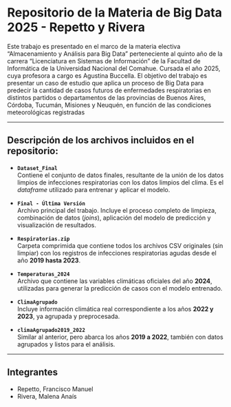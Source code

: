 # Repositorio de la Materia de Big Data 2025 - Repetto y Rivera
Este trabajo es presentado en el marco de la materia electiva “Almacenamiento y Análisis para Big Data” perteneciente al quinto año de la carrera “Licenciatura en Sistemas de Información” de la Facultad de Informática de la Universidad Nacional del Comahue. Cursada el año 2025, cuya profesora a cargo es Agustina Buccella. 
El objetivo del trabajo es presentar un caso de estudio que aplica un proceso de Big Data para predecir la cantidad de casos futuros de enfermedades respiratorias en distintos partidos o departamentos de las provincias de Buenos Aires, Córdoba, Tucumán, Misiones y Neuquén, en función de las condiciones meteorológicas registradas

---

##  Descripción de los archivos incluidos en el repositorio:
- **`Dataset_Final`**  
  Contiene el conjunto de datos finales, resultante de la unión de los datos limpios de infecciones respiratorias con los datos limpios del clima. Es el *dataframe* utilizado para entrenar y aplicar el modelo.

- **`Final - Última Versión`**  
  Archivo principal del trabajo. Incluye el proceso completo de limpieza, combinación de datos (*joins*), aplicación del modelo de predicción y visualización de resultados.

- **`Respiratorias.zip`**  
  Carpeta comprimida que contiene todos los archivos CSV originales (sin limpiar) con los registros de infecciones respiratorias agudas desde el año **2019 hasta 2023**.

- **`Temperaturas_2024`**  
  Archivo que contiene las variables climáticas oficiales del año **2024**, utilizadas para generar la predicción de casos con el modelo entrenado.

- **`ClimaAgrupado`**  
  Incluye información climática real correspondiente a los años **2022 y 2023**, ya agrupada y preprocesada.

- **`climaAgrupado2019_2022`**  
  Similar al anterior, pero abarca los años **2019 a 2022**, también con datos agrupados y listos para el análisis.

  
---

## Integrantes

- Repetto, Francisco Manuel
- Rivera, Malena Anaís
